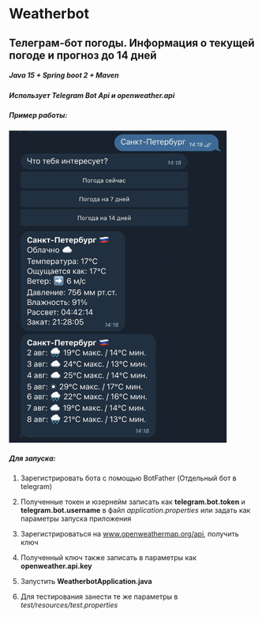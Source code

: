 # Weatherbot
## Телеграм-бот погоды. Информация о текущей погоде и прогноз до 14 дней
##### Java 15 + Spring boot 2 + Maven
##### Использует Telegram Bot Api и openweather.api


##### Пример работы:
<img src="readme/use_example.jpg" alt="Пример работы" width="441" height="632"/>

##### Для запуска:
1) Зарегистрировать бота с помощью BotFather (Отдельный бот в telegram)

2) Полученные токен и юзернейм записать как **telegram.bot.token** и **telegram.bot.username** 
в файл *application.properties* или задать как параметры запуска приложения 

3) Зарегистрироваться на www.openweathermap.org/api, получить ключ

4) Полученный ключ также записать в параметры как **openweather.api.key**

5) Запустить **WeatherbotApplication.java**

6) Для тестирования занести те же параметры в *test/resources/test.properties*